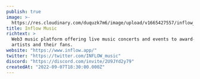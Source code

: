 ```yaml
---
publish: true
image: >-
  https://res.cloudinary.com/duquzk7m6/image/upload/v1665427557/inflow_music_tm6oyx.png
title: Inflow Music
richtext: >
  Web3 music platform offering live music concerts and events to award-winning
  artists and their fans.
website: "https://www.inflow.app/"
twitter: "https://twitter.com/INFLOW_music"
discord: "https://discord.com/invite/2U9JYd2y79"
createdAt: "2022-09-07T18:30:00.000Z"
---
```


